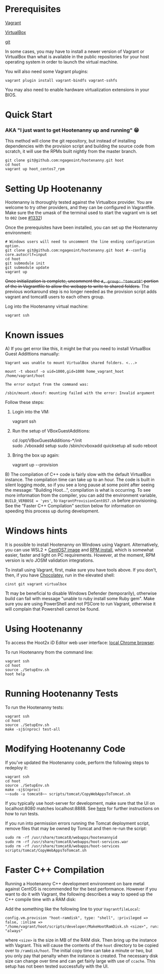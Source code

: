 # Prerequisites

[Vagrant](https://www.vagrantup.com/downloads.html)

[VirtualBox](https://www.virtualbox.org/wiki/Downloads)

[git](https://git-scm.com/)

In some cases, you may have to install a newer version of Vagrant or VirtualBox than what is available in the public repositories for your host operating system in order to launch the virtual machine.

You will also need some Vagrant plugins:

    vagrant plugin install vagrant-bindfs vagrant-sshfs

You may also need to enable hardware virtualization extensions in your BIOS.

# Quick Start
### AKA "I just want to get Hootenanny up and running" 😁

This method will clone the git repository, but instead of installing dependencies with the provision script and building the source code from scratch, it will use the RPMs built nightly from the master branch.
```
git clone git@github.com:ngageoint/hootenanny.git hoot
cd hoot
vagrant up hoot_centos7_rpm
```

# Setting Up Hootenanny

Hootenanny is thoroughly tested against the Virtualbox provider.  You are welcome to try other providers, and they can be configured in Vagrantfile.  Make sure the the umask of the terminal used to start the vagrant vm is set to `002` (see [#1332](https://github.com/ngageoint/hootenanny/issues/1382))

Once the prerequisites have been installed, you can set up the Hootenanny environment:

    # Windows users will need to uncomment the line ending configuration option.
    git clone git@github.com:ngageoint/hootenanny.git hoot #--config core.autocrlf=input
    cd hoot
    git submodule init
    git submodule update
    vagrant up

~~Once initialization is complete, uncomment the `#, group: "tomcat8"` portion of the in Vagrantfile to allow the webapp to write to shared folders.~~  The previous workaround step is no longer needed as the provision script adds vagrant and tomcat8 users to each others group.

Log into the Hootenanny virtual machine:

    vagrant ssh
    
# Known issues

A) If you get error like this, it might be that you need to install VirtualBox Guest Addittions manually:

```
Vagrant was unable to mount VirtualBox shared folders. <...>

mount -t vboxsf -o uid=1000,gid=1000 home_vagrant_hoot /home/vagrant/hoot

The error output from the command was:

/sbin/mount.vboxsf: mounting failed with the error: Invalid argument

```
Follow these steps:
1. Login into the VM:
     
    vagrant ssh
    
2. Run the setup of VBoxGuestAdditions:

    cd /opt/VBoxGuestAdditions-*/init  
    sudo ./vboxadd setup
    sudo /sbin/rcvboxadd quicksetup all
    sudo reboot
    
3. Bring the box up again:
    
    vagrant up --provision

B) The compilation of C++ code is fairly slow with the default VirtualBox instance. The compilation time can take up to an hour. The code is built in silent logging mode, so if you see a long pause at some point after seeing the message: "Building Hoot...", compilation is what is occurring. To see more information from the compiler, you can add the environment variable, `BUILD_VERBOSE = 'yes'`, to `VagrantProvisionCentOS7.sh` before provisioning. See the "Faster C++ Compilation" section below for information on speeding this process up during development.

# Windows hints

It is possible to install Hootenanny on Windows using Vagrant. Alternatively, you can use WSL2 + [CentOS7 image](https://github.com/mishamosher/CentOS-WSL) and [RPM install](https://github.com/ngageoint/hootenanny-rpms/blob/master/docs/install.md), which is somewhat easier, faster and light on PC requirements. However, at the moment, RPM version is w/o JOSM validation integrations.

To install using Vagrant, first, make sure you have tools above. If you don't, then, if you have [Chocolatey](https://chocolatey.org/install), run in the elevated shell:

    cinst git vagrant virtualbox 
    
Tt may be beneficial to disable Windows Defender (temporarily), otherwise build can fail with message "unable to ruby install some Ruby gem".
Make sure you are using PowerShell and not PSCore to run Vagrant, otherwise it will complain that Powershell cannot be found.
   
# Using Hootenanny

To access the Hoot2x iD Editor web user interface: [local Chrome browser](http://localhost:8888/hootenanny-id/).

To run Hootenanny from the command line:

    vagrant ssh
    cd hoot
    source ./SetupEnv.sh
    hoot help

# Running Hootenanny Tests

To run the Hootenanny tests:

    vagrant ssh
    cd hoot
    source ./SetupEnv.sh
    make -sj$(nproc) test-all

# Modifying Hootenanny Code

If you've updated the Hootenanny code, perform the following steps to redeploy it:

    vagrant ssh
    cd hoot
    source ./SetupEnv.sh
    make -sj$(nproc)
    ~~sudo -u tomcat8~~ scripts/tomcat/CopyWebAppsToTomcat.sh

If you typically use hoot-server for development, make sure that the UI on localhost:8080 matches localhost:8888. See [here](https://github.com/ngageoint/hootenanny/blob/develop/test-files/ui/README.md) for further instructions on how to run tests.

If you run into permission errors running the Tomcat deployment script, remove files that may be owned by Tomcat and then re-run the script:

    sudo rm -rf /usr/share/tomcat8/webapps/hootenannyid
    sudo rm -rf /usr/share/tomcat8/webapps/hoot-services.war
    sudo rm -rf /usr/share/tomcat8/webapps/hoot-services
    scripts/tomcat/CopyWebAppsToTomcat.sh

# Faster C++ Compilation

Running a Hootenanny C++ development environment on bare metal against CentOS is recommended for the best performance. However if you want to do it with Vagrant, the following describes a way to speed up the C++ compile time with a RAM disk:

Add the something like the following line to your `VagrantfileLocal`:

`config.vm.provision "hoot-ramdisk", type: "shell", :privileged => false, :inline => "/home/vagrant/hoot/scripts/developer/MakeHootRamDisk.sh <size>", run: "always"`

where `<size>` is the size in MB of the RAM disk. Then bring up the instance with Vagrant. This will cause the contents of the `hoot` directory to be copied over to `/ramdisk/hoot`. The initial copy time can take a minute or two, but you only pay that penalty when the instance is created. The necessary disk size can change over time and can get fairly large with use of `ccache`. This setup has not been tested successfully with the UI.
